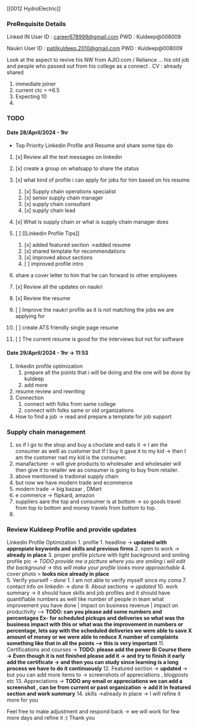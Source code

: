 [[0012 HydroElectric]]


### PreRequisite Details 
Linked IN
User ID : career678999@gmail.com
PWD     : Kuldeep@008009

Naukri 
User ID : patilkuldeep.2010@gmail.com
PWD 	: Kuldeep@008009

Look at the aspect to revive his NW from AJIO.com / Reliance ... his old job and people who passed out from his college as a connect .
CV : already shared 

1. immediate joiner 
2. current ctc =->6.5
3. Expecting 10 
4. 


### TODO 

#### Date 28/April/2024 - 1hr 
- Top Priority Linkedin Profile and Resume and share some tips do
1. [x] Review all the text messages on linkedin
2. [x] create a group on whatsapp to share the status
3. [x] what kind of profile i can apply for jobs for him based on his resume 
	1. [x] Supply chain operations specialist 
	2. [x] senior supply chain manager 
	3. [x] supply chain consultant 
	4. [x] supply chain lead 
4. [x] What is supply chain or what is supply chain manager does 
5. [ ] [[Linkedin Profile Tips]]
	1. [x] added featured section ->added resume 
	2. [x] shared template for recommendations 
	3. [x] improved  about sections
	4. [ ] improved profile intro 



1. share a cover letter to him that he can forward to other employees
2. [x] Review all the updates on naukri
3. [x] Review the resume 
4. [ ] Improve the naukri profile as it is not matching the jobs we are applying for 
5. [ ] create ATS friendly single page resume 
6. [ ] The current resume is good for the interviews but not for software 




#### Date 29/April/2024 - 1hr -> 11:53
1. linkedin profile optimization 
	1. prepare all the points that i will be doing and the one will be done by kuldeep
	2. add more 
2. resume review and rewriting 
3. Connection
	1. connect with folks from same college 
	2. connect with folks same or old organizations 
4. How to find a job -> read and prepare a template for job support

### Supply chain management 
1. so if I go to the shop and buy a choclate and eats it -> I am the consumer as welll as customer but If I buy it gave it to my kid -> then I am the customer nad my kid is the consumer.
2. manafacturer -> will give products to wholesaler and wholesaler will then give it to retailer we as consumer is going to buy from retailer.
3. above mentioned is tradional supply chain
4. but now we have modern trade and ecommerce
5. modern trade -> big bazaar , DMart 
6. e commerce -> flipkard, amazon 
7. suppliers aare the top and consumer is at bottom -> so goods travel from top to bottom and money travels from bottom to top.
8. 



### Review Kuldeep Profile and provide updates
 Linkedin Profile Optimization
	1. profile
		1. headline ->  **updated with appropiate keywords and skills and previous firms** 
		2. open to work -> **already in place** 
		3. proper profile picture with light background and smiling profile pic ->  *TODO  provide me a pictture where you are smiling i will edit the background -> this will make your profile looks more approachable* 
			4. cover photo > **looks nice already in place**  
			5. Verify yourself -  *done* 
			1. I am not able to verify myself since my coma
		7. contact info on linkedin  -> *done* 
		9. About sections -> *updated* 
		10.  work summary -> it should have skills and job profiles and it should have quantifiable numbers as well like number of people in team what improvement you have done | impact on business revenue | impact on productivity   -->   **TODO:  can you please add some numbers and percentages Ex- for  scheduled pickups and deliveries so what was the business impact with this or what was the improvement in numbers or percentage, lets say with the scheduled deliveries we were able to save X amount of money or we were able to reduce X number of complaints something like that in all the points --> this is very important**
		11. Certifications and courses -> **TODO: please add the power Bi Course there -> Even though it is not finished please add it -> and try to finish it early add the certificate -> and then you can study since learning is a long process we have to do it continuously** 
		12. Featured section -> **updated** -> but you can add more items to -> screenshots of appreciations , blogposts etc 
		13. Appreciations ->  **TODO any email or appreciations we can add a screenshot , can be from current or past organization -> add it in featured section and work summary**
		14. skills ->already in place -> I will refine it more for you 

Feel free to make adjustment and respond back -> we will work for few more days and refine it :) 
Thank you 





